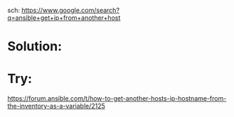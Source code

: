 sch: https://www.google.com/search?q=ansible+get+ip+from+another+host

# Solution:

# Try:
https://forum.ansible.com/t/how-to-get-another-hosts-ip-hostname-from-the-inventory-as-a-variable/2125
